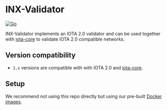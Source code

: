 # INX-Validator

[![Go](https://github.com/iotaledger/inx-validator/actions/workflows/build.yml/badge.svg)](https://github.com/iotaledger/inx-validator/actions/workflows/build.yml)

INX-Validator implements an IOTA 2.0 validator and can be used together with [iota-core](https://github.com/iotaledger/iota-core) to validate IOTA 2.0 compatible networks.

## Version compatibility
* `1.x` versions are compatible with with IOTA 2.0 and [iota-core](https://github.com/iotaledger/iota-core).

## Setup
We recommend not using this repo directly but using our pre-built [Docker images](https://hub.docker.com/r/iotaledger/inx-validator).
